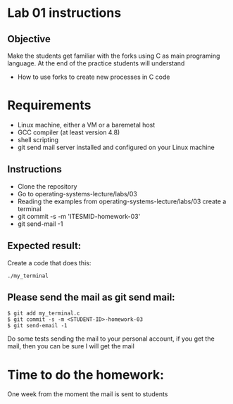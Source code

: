 # Lab 01 instructions

## Objective

Make the students get familiar with the forks using C as main programing
language. At the end of the practice students will understand

* How to use forks to create new processes in C code

# Requirements

* Linux machine, either a VM or a baremetal host
* GCC compiler (at least version 4.8)
* shell scripting
* git send mail server installed and configured on your Linux machine

## Instructions

* Clone the repository
* Go to operating-systems-lecture/labs/03
* Reading the examples from operating-systems-lecture/labs/03 create a terminal
* git commit -s -m 'ITESMID-homework-03'
* git send-mail -1

## Expected result:

Create a code that does this:

```
./my_terminal
```

## Please send the mail as git send mail:

```
$ git add my_terminal.c
$ git commit -s -m <STUDENT-ID>-homework-03
$ git send-email -1

```
Do some tests sending the mail to your personal account, if you get the mail,
then you can be sure I will get the mail

# Time to do the homework:

One week from the moment the mail is sent to students

